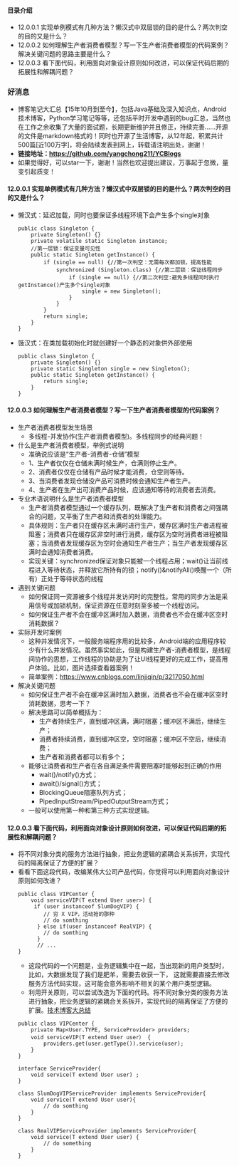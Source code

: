 #### 目录介绍
- 12.0.0.1 实现单例模式有几种方法？懒汉式中双层锁的目的是什么？两次判空的目的又是什么？
- 12.0.0.2 如何理解生产者消费者模型？写一下生产者消费者模型的代码案例？解决关键问题的思路主要是什么？
- 12.0.0.3 看下面代码，利用面向对象设计原则如何改进，可以保证代码后期的拓展性和解耦问题？



### 好消息
- 博客笔记大汇总【15年10月到至今】，包括Java基础及深入知识点，Android技术博客，Python学习笔记等等，还包括平时开发中遇到的bug汇总，当然也在工作之余收集了大量的面试题，长期更新维护并且修正，持续完善……开源的文件是markdown格式的！同时也开源了生活博客，从12年起，积累共计500篇[近100万字]，将会陆续发表到网上，转载请注明出处，谢谢！
- **链接地址：https://github.com/yangchong211/YCBlogs**
- 如果觉得好，可以star一下，谢谢！当然也欢迎提出建议，万事起于忽微，量变引起质变！



#### 12.0.0.1 实现单例模式有几种方法？懒汉式中双层锁的目的是什么？两次判空的目的又是什么？
- 懒汉式：延迟加载，同时也要保证多线程环境下会产生多个single对象
    ```
    public class Singleton { 
        private Singleton() {} 
        private volatile static Singleton instance;
        //第一层锁：保证变量可见性 
        public static Singleton getInstance() { 
            if (single == null) {//第一次判空：无需每次都加锁，提高性能 
                synchronized (Singleton.class) {//第二层锁：保证线程同步
                    if (single == null) {//第二次判空:避免多线程同时执行getInstance()产生多个single对象 
                        single = new Singleton(); 
                    } 
                } 
            } 
            return single; 
        } 
    }
    ```
- 饿汉式：在类加载初始化时就创建好一个静态的对象供外部使用
    ```
    public class Singleton { 
        private Singleton() {} 
        private static Singleton single = new Singleton(); 
        public static Singleton getInstance() { 
            return single; 
        } 
    }
    ```


#### 12.0.0.3 如何理解生产者消费者模型？写一下生产者消费者模型的代码案例？
- 生产者消费者模型发生场景
    - 多线程-并发协作(生产者消费者模型)。多线程同步的经典问题！
- 什么是生产者消费者模型，举例式说明
    - 准确说应该是“生产者-消费者-仓储”模型
    - 1、生产者仅仅在仓储未满时候生产，仓满则停止生产。
    - 2、消费者仅仅在仓储有产品时候才能消费，仓空则等待。
    - 3、当消费者发现仓储没产品可消费时候会通知生产者生产。
    - 4、生产者在生产出可消费产品时候，应该通知等待的消费者去消费。
- 专业术语说明什么是生产者消费者模型
    - 生产者消费者模型通过一个缓存队列，既解决了生产者和消费者之间强耦合的问题，又平衡了生产者和消费者的处理能力。
    - 具体规则：生产者只在缓存区未满时进行生产，缓存区满时生产者进程被阻塞；消费者只在缓存区非空时进行消费，缓存区为空时消费者进程被阻塞；当消费者发现缓存区为空时会通知生产者生产；当生产者发现缓存区满时会通知消费者消费。
    - 实现关键：synchronized保证对象只能被一个线程占用；wait()让当前线程进入等待状态，并释放它所持有的锁；notify()&notifyAll()唤醒一个（所有）正处于等待状态的线程
- 遇到关键问题
    - 如何保证同一资源被多个线程并发访问时的完整性。常用的同步方法是采用信号或加锁机制，保证资源在任意时刻至多被一个线程访问。
    - 如何保证生产者不会在缓冲区满时加入数据，消费者也不会在缓冲区空时消耗数据？
- 实际开发时案例
    - 这种并发情况下，一般服务端程序用的比较多，Android端的应用程序较少有什么并发情况。虽然事实如此，但是构建生产者-消费者模型，是线程间协作的思想，工作线程的协助是为了让UI线程更好的完成工作，提高用户体验。比如，图片选择查看器案例！
    - 简单案例：https://www.cnblogs.com/linjiqin/p/3217050.html
- 解决关键问题
    - 如何保证生产者不会在缓冲区满时加入数据，消费者也不会在缓冲区空时消耗数据，思考一下？
    - 解决思路可以简单概括为：
        - 生产者持续生产，直到缓冲区满，满时阻塞；缓冲区不满后，继续生产；
        - 消费者持续消费，直到缓冲区空，空时阻塞；缓冲区不空后，继续消费；
        - 生产者和消费者都可以有多个；
    - 能够让消费者和生产者在各自满足条件需要阻塞时能够起到正确的作用
        - wait()/notify()方式；
        - await()/signal()方式；
        - BlockingQueue阻塞队列方式；
        - PipedInputStream/PipedOutputStream方式；
    - 一般可以使用第一种和第三种方式实现逻辑。




#### 12.0.0.3 看下面代码，利用面向对象设计原则如何改进，可以保证代码后期的拓展性和解耦问题？
- 将不同对象分类的服务方法进行抽象，把业务逻辑的紧耦合关系拆开，实现代码的隔离保证了方便的扩展？
- 看看下面这段代码，改编某伟大公司产品代码，你觉得可以利用面向对象设计原则如何改进？
    ```
    public class VIPCenter {
        void serviceVIP(T extend User user>) {
         if (user instanceof SlumDogVIP) {
            // 穷 X VIP，活动抢的那种
            // do somthing
          } else if(user instanceof RealVIP) {
            // do somthing
          }
          // ...
    }
    ```
    - 这段代码的一个问题是，业务逻辑集中在一起，当出现新的用户类型时，比如，大数据发现了我们是肥羊，需要去收获一下， 这就需要直接去修改服务方法代码实现，这可能会意外影响不相关的某个用户类型逻辑。
    - 利用开关原则，可以尝试改造为下面的代码。将不同对象分类的服务方法进行抽象，把业务逻辑的紧耦合关系拆开，实现代码的隔离保证了方便的扩展。[技术博客大总结](https://github.com/yangchong211/YCBlogs)
    ```
    public class VIPCenter {
        private Map<User.TYPE, ServiceProvider> providers;
        void serviceVIP(T extend User user） {
            providers.get(user.getType()).service(user);
        }
    }
    
    interface ServiceProvider{
        void service(T extend User user) ;
    }
    
    class SlumDogVIPServiceProvider implements ServiceProvider{
        void service(T extend User user){
            // do somthing
        }
    }
    
    class RealVIPServiceProvider implements ServiceProvider{
        void service(T extend User user) {
            // do something
        }
    }
    ```





